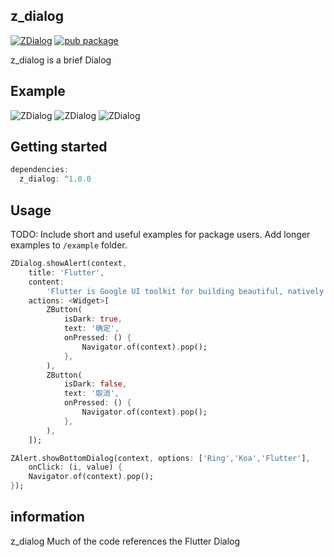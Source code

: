 <!-- 
This README describes the package. If you publish this package to pub.dev,
this README's contents appear on the landing page for your package.

For information about how to write a good package README, see the guide for
[writing package pages](https://dart.dev/guides/libraries/writing-package-pages). 

For general information about developing packages, see the Dart guide for
[creating packages](https://dart.dev/guides/libraries/create-library-packages)
and the Flutter guide for
[developing packages and plugins](https://flutter.dev/developing-packages). 
-->

## z_dialog

[![ZDialog](https://img.shields.io/github/v/tag/hello-ring/z_dialog?style=flat-square)](https://github.com/hello-ring/z_dialog)
[![pub package](https://img.shields.io/pub/v/z_dialog?style=flat-square)](https://pub.dev/packages/z_dialog)

z_dialog is a brief Dialog

## Example
![ZDialog](https://github.com/hello-ring/z_dialog/blob/master/example/screenshot/1.png?raw=true)
![ZDialog](https://github.com/hello-ring/z_dialog/blob/master/example/screenshot/2.png?raw=true)
![ZDialog](https://github.com/hello-ring/z_dialog/blob/master/example/screenshot/3.png?raw=true)

## Getting started

```dart
dependencies:
  z_dialog: ^1.0.0
```

## Usage

TODO: Include short and useful examples for package users. Add longer examples
to `/example` folder. 

```dart
ZDialog.showAlert(context,
    title: 'Flutter',
    content:
        'Flutter is Google UI toolkit for building beautiful, natively compiled applications for mobile, web, desktop, and embedded devices from a single codebase.',
    actions: <Widget>[
        ZButton(
            isDark: true,
            text: '确定',
            onPressed: () {
                Navigator.of(context).pop();
            },
        ),
        ZButton(
            isDark: false,
            text: '取消',
            onPressed: () {
                Navigator.of(context).pop();
            },
        ),
    ]);

ZAlert.showBottomDialog(context, options: ['Ring','Koa','Flutter'],
    onClick: (i, value) {
    Navigator.of(context).pop();
});
```

## information

z_dialog Much of the code references the Flutter Dialog
